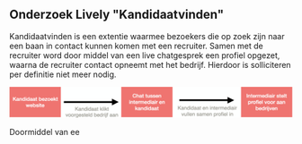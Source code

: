 ## Onderzoek Lively "Kandidaatvinden"

Kandidaatvinden is een extentie waarmee bezoekers die op zoek zijn naar een baan in contact kunnen komen met een recruiter. Samen met de recruiter word door middel van een live chatgesprek een profiel opgezet, waarna de recruiter contact opneemt met het bedrijf. Hierdoor is solliciteren per definitie niet meer nodig.

![Plaatje van de manier waarop Kandidaatvinden werkt](./img/goings.png)

Doormiddel van ee
